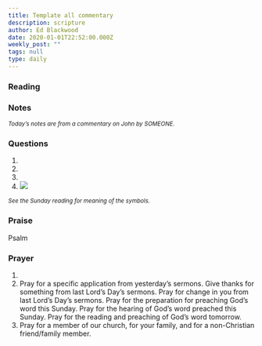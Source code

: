 ```yaml
---
title: Template all commentary
description: scripture
author: Ed Blackwood
date: 2020-01-01T22:52:00.000Z
weekly_post: ""
tags: null
type: daily
---
```

### Reading

### Notes

<div><small><i>Today’s notes are from a commentary on John by SOMEONE.</i></small></div>

### Questions

1.
2.
3.
4. ![](/static/img/family_worship_study_ed-swedish_questions.png)

<div><small><i>See the Sunday reading for meaning of the symbols.</i></small></div>

### Praise

P﻿salm 

### Prayer

1.
2. Pray for a specific application from yesterday’s sermons.
   Give thanks for something from last Lord’s Day’s sermons.
   Pray for change in you from last Lord’s Day’s sermons.
   Pray for the preparation for preaching God’s word this Sunday.
   Pray for the hearing of God’s word preached this Sunday.
   Pray for the reading and preaching of God’s word tomorrow.
3. Pray for a member of our church, for your family, and for a non-Christian friend/family member.